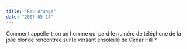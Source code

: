 ```yaml
---
title: "Feu orange"
date: "2007-05-14"
---
```


Comment appelle-t-on un homme qui perd le numéro de téléphone de la jolie blonde rencontrée sur le versant ensoleillé de Cedar Hill ?
